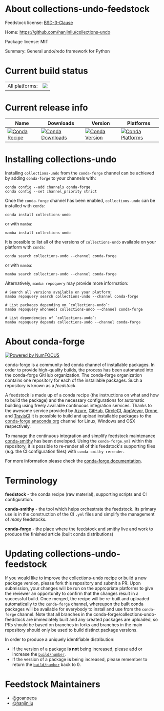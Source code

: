 About collections-undo-feedstock
================================

Feedstock license: [BSD-3-Clause](https://github.com/conda-forge/collections-undo-feedstock/blob/main/LICENSE.txt)

Home: https://github.com/hanjinliu/collections-undo

Package license: MIT

Summary: General undo/redo framework for Python

Current build status
====================


<table><tr><td>All platforms:</td>
    <td>
      <a href="https://dev.azure.com/conda-forge/feedstock-builds/_build/latest?definitionId=19065&branchName=main">
        <img src="https://dev.azure.com/conda-forge/feedstock-builds/_apis/build/status/collections-undo-feedstock?branchName=main">
      </a>
    </td>
  </tr>
</table>

Current release info
====================

| Name | Downloads | Version | Platforms |
| --- | --- | --- | --- |
| [![Conda Recipe](https://img.shields.io/badge/recipe-collections--undo-green.svg)](https://anaconda.org/conda-forge/collections-undo) | [![Conda Downloads](https://img.shields.io/conda/dn/conda-forge/collections-undo.svg)](https://anaconda.org/conda-forge/collections-undo) | [![Conda Version](https://img.shields.io/conda/vn/conda-forge/collections-undo.svg)](https://anaconda.org/conda-forge/collections-undo) | [![Conda Platforms](https://img.shields.io/conda/pn/conda-forge/collections-undo.svg)](https://anaconda.org/conda-forge/collections-undo) |

Installing collections-undo
===========================

Installing `collections-undo` from the `conda-forge` channel can be achieved by adding `conda-forge` to your channels with:

```
conda config --add channels conda-forge
conda config --set channel_priority strict
```

Once the `conda-forge` channel has been enabled, `collections-undo` can be installed with `conda`:

```
conda install collections-undo
```

or with `mamba`:

```
mamba install collections-undo
```

It is possible to list all of the versions of `collections-undo` available on your platform with `conda`:

```
conda search collections-undo --channel conda-forge
```

or with `mamba`:

```
mamba search collections-undo --channel conda-forge
```

Alternatively, `mamba repoquery` may provide more information:

```
# Search all versions available on your platform:
mamba repoquery search collections-undo --channel conda-forge

# List packages depending on `collections-undo`:
mamba repoquery whoneeds collections-undo --channel conda-forge

# List dependencies of `collections-undo`:
mamba repoquery depends collections-undo --channel conda-forge
```


About conda-forge
=================

[![Powered by
NumFOCUS](https://img.shields.io/badge/powered%20by-NumFOCUS-orange.svg?style=flat&colorA=E1523D&colorB=007D8A)](https://numfocus.org)

conda-forge is a community-led conda channel of installable packages.
In order to provide high-quality builds, the process has been automated into the
conda-forge GitHub organization. The conda-forge organization contains one repository
for each of the installable packages. Such a repository is known as a *feedstock*.

A feedstock is made up of a conda recipe (the instructions on what and how to build
the package) and the necessary configurations for automatic building using freely
available continuous integration services. Thanks to the awesome service provided by
[Azure](https://azure.microsoft.com/en-us/services/devops/), [GitHub](https://github.com/),
[CircleCI](https://circleci.com/), [AppVeyor](https://www.appveyor.com/),
[Drone](https://cloud.drone.io/welcome), and [TravisCI](https://travis-ci.com/)
it is possible to build and upload installable packages to the
[conda-forge](https://anaconda.org/conda-forge) [anaconda.org](https://anaconda.org/)
channel for Linux, Windows and OSX respectively.

To manage the continuous integration and simplify feedstock maintenance
[conda-smithy](https://github.com/conda-forge/conda-smithy) has been developed.
Using the ``conda-forge.yml`` within this repository, it is possible to re-render all of
this feedstock's supporting files (e.g. the CI configuration files) with ``conda smithy rerender``.

For more information please check the [conda-forge documentation](https://conda-forge.org/docs/).

Terminology
===========

**feedstock** - the conda recipe (raw material), supporting scripts and CI configuration.

**conda-smithy** - the tool which helps orchestrate the feedstock.
                   Its primary use is in the construction of the CI ``.yml`` files
                   and simplify the management of *many* feedstocks.

**conda-forge** - the place where the feedstock and smithy live and work to
                  produce the finished article (built conda distributions)


Updating collections-undo-feedstock
===================================

If you would like to improve the collections-undo recipe or build a new
package version, please fork this repository and submit a PR. Upon submission,
your changes will be run on the appropriate platforms to give the reviewer an
opportunity to confirm that the changes result in a successful build. Once
merged, the recipe will be re-built and uploaded automatically to the
`conda-forge` channel, whereupon the built conda packages will be available for
everybody to install and use from the `conda-forge` channel.
Note that all branches in the conda-forge/collections-undo-feedstock are
immediately built and any created packages are uploaded, so PRs should be based
on branches in forks and branches in the main repository should only be used to
build distinct package versions.

In order to produce a uniquely identifiable distribution:
 * If the version of a package **is not** being increased, please add or increase
   the [``build/number``](https://docs.conda.io/projects/conda-build/en/latest/resources/define-metadata.html#build-number-and-string).
 * If the version of a package **is** being increased, please remember to return
   the [``build/number``](https://docs.conda.io/projects/conda-build/en/latest/resources/define-metadata.html#build-number-and-string)
   back to 0.

Feedstock Maintainers
=====================

* [@goanpeca](https://github.com/goanpeca/)
* [@hanjinliu](https://github.com/hanjinliu/)

